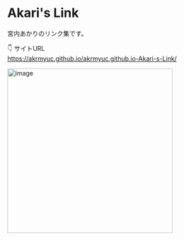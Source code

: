 # Akari's Link

宮内あかりのリンク集です。

👇 サイトURL<br>
https://akrmyuc.github.io/akrmyuc.github.io-Akari-s-Link/

<img width="373" alt="image" src="https://user-images.githubusercontent.com/87920616/197720284-accca6d8-6d42-4632-9e3f-0d0b13ca9f44.png">
